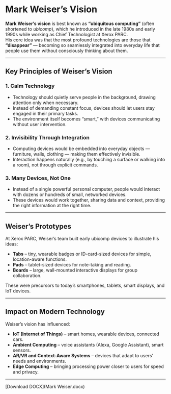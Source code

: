 # Mark Weiser’s Vision

**Mark Weiser’s vision** is best known as **“ubiquitous computing”** (often shortened to *ubicomp*), which he introduced in the late 1980s and early 1990s while working as Chief Technologist at Xerox PARC.  
His core idea was that the most profound technologies are those that **“disappear”** — becoming so seamlessly integrated into everyday life that people use them without consciously thinking about them.

---

## Key Principles of Weiser’s Vision

### 1. Calm Technology
- Technology should quietly serve people in the background, drawing attention only when necessary.
- Instead of demanding constant focus, devices should let users stay engaged in their primary tasks.
- The environment itself becomes “smart,” with devices communicating without user intervention.

### 2. Invisibility Through Integration
- Computing devices would be embedded into everyday objects — furniture, walls, clothing — making them effectively invisible.
- Interaction happens naturally (e.g., by touching a surface or walking into a room), not through explicit commands.

### 3. Many Devices, Not One
- Instead of a single powerful personal computer, people would interact with dozens or hundreds of small, networked devices.
- These devices would work together, sharing data and context, providing the right information at the right time.

---

## Weiser’s Prototypes

At Xerox PARC, Weiser’s team built early ubicomp devices to illustrate his ideas:
- **Tabs** – tiny, wearable badges or ID-card-sized devices for simple, location-aware functions.
- **Pads** – tablet-sized devices for note-taking and reading.
- **Boards** – large, wall-mounted interactive displays for group collaboration.

These were precursors to today’s smartphones, tablets, smart displays, and IoT devices.

---

## Impact on Modern Technology

Weiser’s vision has influenced:
- **IoT (Internet of Things)** – smart homes, wearable devices, connected cars.
- **Ambient Computing** – voice assistants (Alexa, Google Assistant), smart sensors.
- **AR/VR and Context-Aware Systems** – devices that adapt to users’ needs and environments.
- **Edge Computing** – bringing processing power closer to users for speed and privacy.

---
[Download DOCX](Mark Weiser.docx) 
